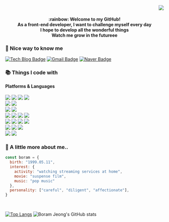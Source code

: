 <!--
**bo-ram-jeong/bo-ram-jeong** is a ✨ _special_ ✨ repository because its `README.md` (this file) appears on your GitHub profile.

Here are some ideas to get you started:

- 🔭 I’m currently working on ...
- 🌱 I’m currently learning ...
- 👯 I’m looking to collaborate on ...
- 🤔 I’m looking for help with ...
- 💬 Ask me about ...
- 📫 How to reach me: ...
- 😄 Pronouns: ...
- ⚡ Fun fact: ...
-->
<div align="right">
<!--
[![Hits](https://hits.seeyoufarm.com/api/count/incr/badge.svg?url=https%3A%2F%2Fgithub.com%2Fbo-ram-jeong&count_bg=%23F12793&title_bg=%23171617&icon=&icon_color=%23E7E7E7&title=hits&edge_flat=false)](https://github.com/bo-ram-jeong)
-->
<a href="https://github.com/bo-ram-jeong"><img src="https://hits.seeyoufarm.com/api/count/incr/badge.svg?url=https%3A%2F%2Fgithub.com%2Fbo-ram-jeong&count_bg=%23F12793&title_bg=%23171617&icon=github.svg&icon_color=%23E7E7E7&title=GitHub&edge_flat=false)"/></a>

</div>

<div align="center">
<h4>
:rainbow: Welcome to my GitHub!<br/>
As a front-end developer, I want to challenge myself every day<br/>
I hope to develop all the wonderful things<br/>
Watch me grow in the futureee
</h4>

</div>
  
### :clap: Nice way to know me
[![Tech Blog Badge](http://img.shields.io/badge/-Tech%20blog-black?style=flat-square&logo=github&link=https://bo-ram-jeong.github.io/)](https://bo-ram-jeong.github.io/)
[![Gmail Badge](https://img.shields.io/badge/boram33377@gmail.com-d14836?style=flat-square&logo=Gmail&logoColor=white&link=mailto:boram33377@gmail.com)](mailto:boram33377@gmail.com)
[![Naver Badge](https://img.shields.io/badge/brj34@naver.com-03C75A?style=flat-square&logo=Naver&logoColor=white&link=mailto:brj34@naver.com)](mailto:brj34@naver.com)


### :books: Things I code with
<h4>Platforms & Languages</h4>
<a href="https://www.eclipse.org/downloads/"><img src="https://img.shields.io/badge/Eclipse IDE-2C2255?style=flat-square&logo=Eclipse IDE&logoColor=white"/></a>
<a href="https://www.android.com/intl/ko_kr/"><img src="https://img.shields.io/badge/Android Studio-3DDC84?style=flat-square&logo=Android Studio&logoColor=white"/></a>
<a href="https://code.visualstudio.com/"><img src="https://img.shields.io/badge/Visual Studio Code-007ACC?style=flat-square&logo=Visual Studio Code&logoColor=white"/></a>
<a href="https://visualstudio.microsoft.com/ko/"><img src="https://img.shields.io/badge/Visual Studio-5C2D91?style=flat-square&logo=Visual Studio&logoColor=white"/></a>

<br/>
<a href="https://firebase.google.com/?hl=ko&gclid=CjwKCAjw3K2XBhAzEiwAmmgrAmKmQPnuGPgCoOKuVQyW-5iqhSE9MIsh96di7zZCR5qvgTdqAiCkdRoC9JQQAvD_BwE&gclsrc=aw.ds"><img src="https://img.shields.io/badge/Firebase-FFCA28?style=flat-square&logo=Firebase&logoColor=black"/></a>
<a href="https://tomcat.apache.org/"><img src="https://img.shields.io/badge/Apache Tomcat-F8DC75?style=flat-square&logo=Apache Tomcat&logoColor=black"/></a>

<br/>
<a href="https://www.mysql.com/"><img src="https://img.shields.io/badge/MySQL-4479A1?style=flat-square&logo=MySQL&logoColor=white"/></a>
<a href="https://www.sqlite.org/index.html"><img src="https://img.shields.io/badge/SQLite-003B57?style=flat-square&logo=SQLite&logoColor=white"/></a>

<br/>
<a href="https://opentutorials.org/module/3921/23496"><img src="https://img.shields.io/badge/C-A8B9CC?style=flat-square&logo=C&logoColor=white"/></a>
<a href="https://www.java.com/ko/"><img src="https://user-images.githubusercontent.com/84834172/182914035-4bd5d509-cf68-40ba-a641-5c1bf76fc5d9.svg"/></a>
<a href="https://developer.mozilla.org/ko/docs/Learn/HTML/Introduction_to_HTML/Getting_started"><img src="https://img.shields.io/badge/HTML5-E34F26?style=flat-square&logo=HTML5&logoColor=white"/></a>
<a href="https://developer.mozilla.org/ko/docs/Web/CSS"><img src="https://img.shields.io/badge/CSS3-1572B6?style=flat-square&logo=CSS3&logoColor=white"/></a>


<br/>
<a href="https://developer.mozilla.org/ko/docs/Web/JavaScript"><img src="https://img.shields.io/badge/JavaScript-F7DF1E?style=flat-square&logo=JavaScript&logoColor=black"/></a>
<a href="https://www.typescriptlang.org/"><img src="https://img.shields.io/badge/Typescript-3178C6?style=flat-square&logo=Typescript&logoColor=white"/></a>
<a href="https://styled-components.com/"><img src="https://img.shields.io/badge/styled components-DB7093?style=flat-square&logo=styled-components&logoColor=white"/></a>
<a href="https://sass-lang.com/"><img src="https://img.shields.io/badge/Sass-CC6699?style=flat-square&logo=Sass&logoColor=white"/></a>

<br/>
<a href="https://vuejs.org/"><img src="https://img.shields.io/badge/vue.js-4FC08D?style=flat-square&logo=vue.js&logoColor=white"></a>
<a href="https://ko.reactjs.org/"><img src="https://img.shields.io/badge/React-61DAFB?style=flat-square&logo=React&logoColor=black"/></a>
<a href="https://nextjs.org/"><img src="https://img.shields.io/badge/Next.js-000000?style=flat-square&logo=Next.js&logoColor=white"/></a>

<br/>
<a href="https://recoiljs.org/ko/"><img src ="https://img.shields.io/badge/Recoil-3578E5.svg?&style=flat-square&logo=Recoil&logoColor=white"/></a>
<a href="https://tanstack.com/query/v3/"><img src="https://img.shields.io/badge/React Query-FF4154?style=flat-square&logo=React Query&logoColor=white"/></a>


### :email: A little more about me..
```javascript
const boram = {
  birth: "1999.05.11",
  interest: {
  	activity: "watching streaming services at home",
	movie: "suspense film",
	music: "pop music"
  },
  personality: ["careful", "diligent", "affectionate"],
}
```

<br/>

[![Top Langs](https://github-readme-stats.vercel.app/api/top-langs/?username=bo-ram-jeong&layout=compact&theme=omni&langs_count=15)](https://github.com/anuraghazra/github-readme-stats)
![Boram Jeong's GitHub stats](https://github-readme-stats.vercel.app/api?username=bo-ram-jeong&show_icons=true&theme=omni)


